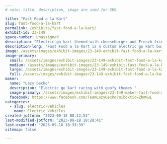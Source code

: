 ```yaml
---
# note: title, description, image are used for SEO

title: "Fast Food a la Kart"
slug: fast-food-a-la-kart
permalink: /exhibits/fast-food-a-la-kart/
exhibit-id: 23-149
space-number: Unassigned
description: "Electric go kart themed with cheeseburger and French fries in paradise "
description-long: "Fast Food a la Kart is a custom electric go kart built in Michigan. We designed the kart to look like a basket of french fries with a cheeseburger on top. We have a sound effects board to play various music and audio clips during races. The burger is made from EVA foam and the fries are pool noodles! "
image: /assets/images/exhibit-images/23-149-exhibit-fast-food-a-la-kart-20210919-224708-large.jpg
image-primary: 
  small: /assets/images/exhibit-images/23-149-exhibit-fast-food-a-la-kart-20210919-224708-small.jpg
  medium: /assets/images/exhibit-images/23-149-exhibit-fast-food-a-la-kart-20210919-224708-medium.jpg
  large: /assets/images/exhibit-images/23-149-exhibit-fast-food-a-la-kart-20210919-224708-large.jpg
  full: /assets/images/exhibit-images/23-149-exhibit-fast-food-a-la-kart-20210919-224708-full.jpg
maker: 
  name: "Lazy Gecko"
  description: "Electric go kart racing with goofy themes "
  image-primary: /assets/images/exhibit-images/23-149-maker-fast-food-a-la-kart-20211114-135134-medium.jpg
  facebook: https://www.facebook.com/TeamLazyGecko?mibextid=ZbWKwL
categories: 
  - slug: electric-vehicles
    name: Electric Vehicles
created-jotform: "2023-09-18 08:12:53"
last-modified-jotform: "2023-09-18 18:28:41"
last-exported: "2023-09-18 18:33:39"
sitemap: false

---
```

